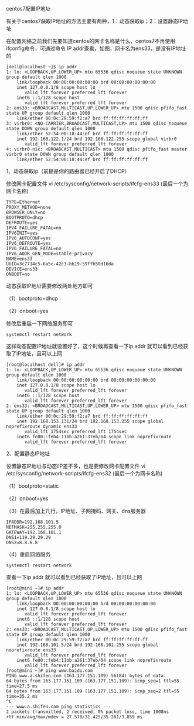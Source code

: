 centos7配置IP地址
 

有关于centos7获取IP地址的方法主要有两种，1：动态获取ip；2：设置静态IP地址

在配置网络之前我们先要知道centos的网卡名称是什么，centos7不再使用ifconfig命令，可通过命令 IP addr查看，如图，网卡名为ens33，是没有IP地址的

```
[dell@localhost ~]$ ip addr
1: lo: <LOOPBACK,UP,LOWER_UP> mtu 65536 qdisc noqueue state UNKNOWN group default qlen 1000
    link/loopback 00:00:00:00:00:00 brd 00:00:00:00:00:00
    inet 127.0.0.1/8 scope host lo
       valid_lft forever preferred_lft forever
    inet6 ::1/128 scope host 
       valid_lft forever preferred_lft forever
2: ens33: <BROADCAST,MULTICAST,UP,LOWER_UP> mtu 1500 qdisc pfifo_fast state UP group default qlen 1000
    link/ether 00:0c:29:59:f2:a7 brd ff:ff:ff:ff:ff:ff
3: virbr0: <NO-CARRIER,BROADCAST,MULTICAST,UP> mtu 1500 qdisc noqueue state DOWN group default qlen 1000
    link/ether 52:54:00:18:44:ef brd ff:ff:ff:ff:ff:ff
    inet 192.168.122.1/24 brd 192.168.122.255 scope global virbr0
       valid_lft forever preferred_lft forever
4: virbr0-nic: <BROADCAST,MULTICAST> mtu 1500 qdisc pfifo_fast master virbr0 state DOWN group default qlen 1000
    link/ether 52:54:00:18:44:ef brd ff:ff:ff:ff:ff:ff
```


1、动态获取ip（前提是你的路由器已经开启了DHCP）

修改网卡配置文件 vi /etc/sysconfig/network-scripts/ifcfg-ens33    (最后一个为网卡名称)

```
TYPE=Ethernet
PROXY_METHOD=none
BROWSER_ONLY=no
BOOTPROTO=dhcp
DEFROUTE=yes
IPV4_FAILURE_FATAL=no
IPV6INIT=yes
IPV6_AUTOCONF=yes
IPV6_DEFROUTE=yes
IPV6_FAILURE_FATAL=no
IPV6_ADDR_GEN_MODE=stable-privacy
NAME=ens33
UUID=3c7714c5-6a5c-42c3-bb19-59ffb50d16da
DEVICE=ens33
ONBOOT=no
```

动态获取IP地址需要修改两处地方即可

（1）bootproto=dhcp

（2）onboot=yes

修改后重启一下网络服务即可

    systemctl restart network

这样动态配置IP地址就设置好了，这个时候再查看一下ip addr 就可以看到已经获取了IP地址，且可以上网

```
[root@localhost dell]# ip addr
1: lo: <LOOPBACK,UP,LOWER_UP> mtu 65536 qdisc noqueue state UNKNOWN group default qlen 1000
    link/loopback 00:00:00:00:00:00 brd 00:00:00:00:00:00
    inet 127.0.0.1/8 scope host lo
       valid_lft forever preferred_lft forever
    inet6 ::1/128 scope host 
       valid_lft forever preferred_lft forever
2: ens33: <BROADCAST,MULTICAST,UP,LOWER_UP> mtu 1500 qdisc pfifo_fast state UP group default qlen 1000
    link/ether 00:0c:29:59:f2:a7 brd ff:ff:ff:ff:ff:ff
    inet 192.168.153.131/24 brd 192.168.153.255 scope global noprefixroute dynamic ens33
       valid_lft 1754sec preferred_lft 1754sec
    inet6 fe80::feb4:11bb:a261:37eb/64 scope link noprefixroute 
       valid_lft forever preferred_lft forever
```

2、配置静态IP地址

设置静态IP地址与动态iIP差不多，也是要修改网卡配置文件 vi /etc/sysconfig/network-scripts/ifcfg-ens32    (最后一个为网卡名称)

（1）bootproto=static

（2）onboot=yes

（3）在最后加上几行，IP地址、子网掩码、网关、dns服务器

    IPADDR=192.168.101.5
    NETMASK=255.255.255.0
    GATEWAY=192.168.101.1
    DNS1=119.29.29.29
    DNS2=8.8.8.8

（4）重启网络服务

    systemctl restart network

查看一下ip addr 就可以看到已经获取了IP地址，且可以上网

```
[root@mini ~]# ip addr
1: lo: <LOOPBACK,UP,LOWER_UP> mtu 65536 qdisc noqueue state UNKNOWN group default qlen 1000
    link/loopback 00:00:00:00:00:00 brd 00:00:00:00:00:00
    inet 127.0.0.1/8 scope host lo
       valid_lft forever preferred_lft forever
    inet6 ::1/128 scope host 
       valid_lft forever preferred_lft forever
2: ens33: <BROADCAST,MULTICAST,UP,LOWER_UP> mtu 1500 qdisc pfifo_fast state UP group default qlen 1000
    link/ether 00:0c:29:59:f2:a7 brd ff:ff:ff:ff:ff:ff
    inet 192.168.101.5/24 brd 192.168.101.255 scope global noprefixroute ens33
       valid_lft forever preferred_lft forever
    inet6 fe80::feb4:11bb:a261:37eb/64 scope link noprefixroute 
       valid_lft forever preferred_lft forever
[root@mini ~]# ping www.baidu.com
PING www.a.shifen.com (163.177.151.109) 56(84) bytes of data.
64 bytes from 163.177.151.109 (163.177.151.109): icmp_seq=1 ttl=55 time=27.5 ms
64 bytes from 163.177.151.109 (163.177.151.109): icmp_seq=2 ttl=55 time=35.2 ms
^C
--- www.a.shifen.com ping statistics ---
2 packets transmitted, 2 received, 0% packet loss, time 1008ms
rtt min/avg/max/mdev = 27.570/31.425/35.281/3.859 ms
```